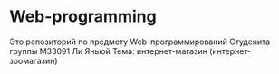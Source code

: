 # Web-programming
Это репозиторий по предмету Web-программирований Студенита группы М33091 Ли Яньюй
Тема: интернет-магазин  (интернет-зоомагазин)  
